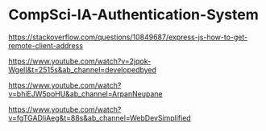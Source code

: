 # CompSci-IA-Authentication-System
 
https://stackoverflow.com/questions/10849687/express-js-how-to-get-remote-client-address

https://www.youtube.com/watch?v=2jqok-WgelI&t=2515s&ab_channel=developedbyed

https://www.youtube.com/watch?v=bhiEJW5poHU&ab_channel=ArpanNeupane

https://www.youtube.com/watch?v=fgTGADljAeg&t=88s&ab_channel=WebDevSimplified

